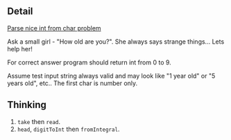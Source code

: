 ## Detail

[Parse nice int from char problem](https://www.codewars.com/kata/parse-nice-int-from-char-problem/train/haskell)

Ask a small girl - "How old are you?". She always says strange things... Lets help her!

For correct answer program should return int from 0 to 9.

Assume test input string always valid and may look like "1 year old" or "5 years old", etc.. The first char is number only.

## Thinking

1. `take` then `read`.
2. `head`, `digitToInt` then `fromIntegral`.